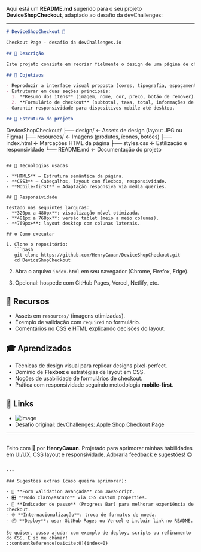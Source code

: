 Aqui está um **README.md** sugerido para o seu projeto **DeviceShopCheckout**, adaptado ao desafio da devChallenges:

---

```markdown
# DeviceShopCheckout 🛒

Checkout Page - desafio da devChallenges.io

## 🚀 Descrição

Este projeto consiste em recriar fielmente o design de uma página de checkout de uma loja de dispositivos da Apple, segundo o desafio [“Apple Shop Checkout Page Challenge”](https://devchallenges.io/challenge/apple-shop-checkout-page-challenge) da devChallenges.io. O layout foi implementado utilizando **HTML**, **CSS** (flexbox), e design responsivo.

## 🎯 Objetivos

- Reproduzir a interface visual proposta (cores, tipografia, espaçamentos, ícones).
- Estruturar em duas seções principais:
  1. **Resumo dos itens** (imagem, nome, cor, preço, botão de remover).
  2. **Formulário de checkout** (subtotal, taxa, total, informações de contato com validação simples).
- Garantir responsividade para dispositivos mobile até desktop.

## 📁 Estrutura do projeto

```

DeviceShopCheckout/
├── design/             ← Assets de design (layout JPG ou Figma)
├── resources/          ← Imagens (produtos, ícones, botões)
├── index.html          ← Marcações HTML da página
├── styles.css          ← Estilização e responsividade
└── README.md           ← Documentação do projeto

````

## 🧰 Tecnologias usadas

- **HTML5** – Estrutura semântica da página.
- **CSS3** – Cabeçalhos, layout com flexbox, responsividade.
- **Mobile-first** – Adaptação responsiva via media queries.

## 📱 Responsividade

Testado nas seguintes larguras:
- **320px a 480px**: visualização móvel otimizada.
- **481px a 768px**: versão tablet (meio a meio colunas).
- **769px+**: layout desktop com colunas laterais.

## ⚙️ Como executar

1. Clone o repositório:
   ```bash
   git clone https://github.com/HenryCauan/DeviceShopCheckout.git
   cd DeviceShopCheckout
````

2. Abra o arquivo `index.html` em seu navegador (Chrome, Firefox, Edge).

3. Opcional: hospede com GitHub Pages, Vercel, Netlify, etc.

## 🧩 Recursos

* Assets em `resources/` (imagens otimizadas).
* Exemplo de validação com `required` no formulário.
* Comentários no CSS e HTML explicando decisões do layout.

## 🎓 Aprendizados

* Técnicas de design visual para replicar designs pixel-perfect.
* Domínio de **Flexbox** e estratégias de layout em CSS.
* Noções de usabilidade de formulários de checkout.
* Prática com responsividade seguindo metodologia **mobile-first**.

## 🔗 Links

* ![Image](https://github.com/user-attachments/assets/bdeafc22-f198-47f6-8943-6242b1820f5a)
* Desafio original: [devChallenges: Apple Shop Checkout Page](https://devchallenges.io/challenge/apple-shop-checkout-page-challenge)

---

<br>Feito com 💚 por **HenryCauan**.
Projetado para aprimorar minhas habilidades em UI/UX, CSS layout e responsividade.
Adoraria feedback e sugestões! 😊

```

---

### Sugestões extras (caso queira aprimorar):

- 🔧 **Form validation avançada** com JavaScript.
- 🎛️ **Modo claro/escuro** via CSS custom properties.
- 📍 **Indicador de passo** (Progress Bar) para melhorar experiência de checkout.
- 🌐 **Internacionalização**: troca de formatos de moeda.
- 📦 **Deploy**: usar GitHub Pages ou Vercel e incluir link no README.

Se quiser, posso ajudar com exemplo de deploy, scripts ou refinamento do CSS. É só me chamar!
::contentReference[oaicite:0]{index=0}
```
